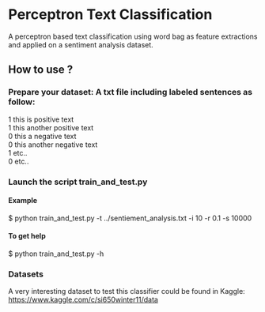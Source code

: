 # Perceptron Text Classification
A perceptron based text classification using word bag as feature extractions and applied on a sentiment analysis dataset.

## How to use ?
### Prepare your dataset: A txt file including labeled sentences as follow:
1 this is positive text
<br>1 this another positive text
<br>0 this a negative text
<br>0 this another negative text
<br>1 etc..
<br>0 etc..
### Launch the script train_and_test.py
#### Example
$ python train_and_test.py -t ../sentiement_analysis.txt  -i 10 -r 0.1 -s 10000
#### To get help
$ python train_and_test.py -h
### Datasets
A very interesting dataset to test this classifier could be found in Kaggle: https://www.kaggle.com/c/si650winter11/data


